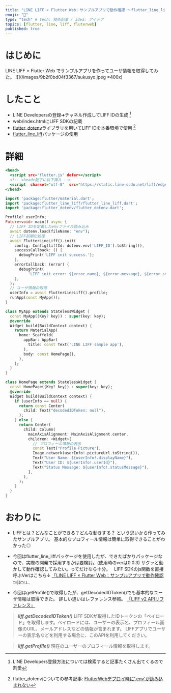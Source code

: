 ```yaml
---
title: "LINE LIFF × Flutter Web：サンプルアプリで動作確認 〜flutter_line_liff〜"
emoji: "📑"
type: "tech" # tech: 技術記事 / idea: アイデア
topics: [flutter, line, liff, fluterweb]
published: true
---
```


# はじめに
LINE LIFF × Flutter Web でサンプルアプリを作ってユーザ情報を取得してみた。
![](/images/9b2f0bd04f3367/sukusyo.jpeg =400x)

# したこと
- LINE Developersの登録➜チャネル作成してLIFF IDの生成 [^1]
- web/index.htmlにLIFF SDKの記載
- [flutter_dotenv](https://pub.dev/packages/flutter_dotenv)ライブラリを用いてLIFF IDを本番環境で使用 [^2]
- [flutter_line_liff](https://pub.dev/packages/flutter_line_liff)パッケージの使用

# 詳細
```html:index.html
<head>
  <script src="flutter.js" defer></script>
  <!-- <head>配下に以下挿入 -->
  <script  charset="utf-8"  src="https://static.line-scdn.net/liff/edge/versions/2.20.3/sdk.js"></script>
</head>
```

```dart:main.dart
import 'package:flutter/material.dart';
import 'package:flutter_line_liff/flutter_line_liff.dart';
import 'package:flutter_dotenv/flutter_dotenv.dart';

Profile? userInfo;
Future<void> main() async {
  // LIFF IDを定義したenvファイル読み込み
  await dotenv.load(fileName: "env");
  // LIFF初期化処理
  await FlutterLineLiff().init(
    config: Config(liffId: dotenv.env['LIFF_ID'].toString()),
    successCallback: () {
      debugPrint('LIFF init success.');
    },
    errorCallback: (error) {
      debugPrint(
          'LIFF init error: ${error.name}, ${error.message}, ${error.stack}');
    },
  );
  // ユーザ情報の取得
  userInfo = await FlutterLineLiff().profile;
  runApp(const MyApp());
}

class MyApp extends StatelessWidget {
  const MyApp({Key? key}) : super(key: key);
  @override
  Widget build(BuildContext context) {
    return MaterialApp(
      home: Scaffold(
        appBar: AppBar(
          title: const Text('LINE LIFF sample app'),
        ),
        body: const HomePage(),
      ),
    );
  }
}

class HomePage extends StatelessWidget {
  const HomePage({Key? key}) : super(key: key);
  @override
  Widget build(BuildContext context) {
    if (userInfo == null) {
      return const Center(
        child: Text("decodedIDToken: null"),
      );
    } else {
      return Center(
        child: Column(
          mainAxisAlignment: MainAxisAlignment.center,
          children: <Widget>[
            // プロフィール情報の表示
            const Text("Profile Picture"),
            Image.network(userInfo!.pictureUrl.toString()),
            Text("User Name: ${userInfo!.displayName}"),
            Text("User ID: ${userInfo!.userId}"),
            Text("Status Message: ${userInfo!.statusMessage}"),
          ],
        ),
      );
    }
  }
}
```


# おわりに
- LIFFとは？どんなことができる？どんな動きする？
という思いから作ってみたサンプルアプリ。
基本的なプロフィール情報は簡単に取得できることがわかった◎
&nbsp;

- 今回はflutter_line_liffパッケージを使用したが、できたばかりパッケージなので、実際の開発で採用するかは要検討。(使用時のverは0.0.3)
サクッと動かして動作確認してみたい。ってだけなら十分。
&nbsp;
LIFF SDKのjs関数を直接呼ぶVerはこちら↓
[「LINE LIFF × Flutter Web：サンプルアプリで動作確認 〜js〜」](https://zenn.dev/tsukatsuka1783/articles/f1f66306df0192)
&nbsp;

- 今回はgetProfile()で取得したが、getDecodedIDToken()でも基本的なユーザ情報は取得できた。
詳しい違いはレファレンス参照。
[「LIFF v2 APIリファレンス」](https://developers.line.biz/ja/reference/liff/#get-profile)

> ***liff.getDecodedIDToken()***
> LIFF SDKが取得したIDトークンの「ペイロード」を取得します。ペイロードには、ユーザーの表示名、プロフィール画像のURL、メールアドレスなどの情報が含まれます。
> LIFFアプリでユーザーの表示名などを利用する場合に、このAPIを利用してください。

> ***liff.getProfile()***
> 現在のユーザーのプロフィール情報を取得します。

[^1]: LINE Developers登録方法については検索すると記事たくさん出てくるので割愛
[^2]: flutter_dotenvについての参考記事: [FlutterWebデプロイ時に'.env'が読み込まれない](https://zenn.dev/tsukatsuka1783/articles/64c9e06d516a3e)